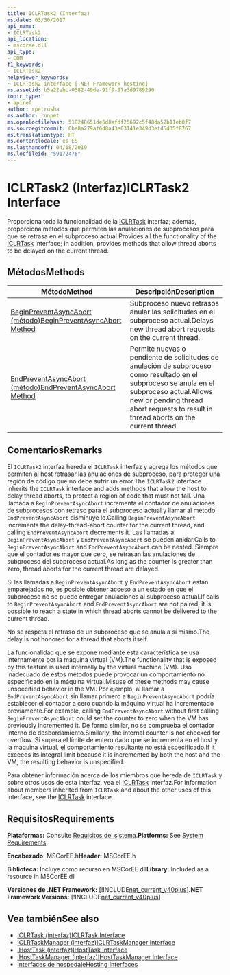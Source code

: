 ```yaml
---
title: ICLRTask2 (Interfaz)
ms.date: 03/30/2017
api_name:
- ICLRTask2
api_location:
- mscoree.dll
api_type:
- COM
f1_keywords:
- ICLRTask2
helpviewer_keywords:
- ICLRTask2 interface [.NET Framework hosting]
ms.assetid: b5a22ebc-0582-49de-91f9-97a3d9789290
topic_type:
- apiref
author: rpetrusha
ms.author: ronpet
ms.openlocfilehash: 518248651de6d8afdf25692c5f48da52b11eb0f7
ms.sourcegitcommit: 0be8a279af6d8a43e03141e349d3efd5d35f8767
ms.translationtype: HT
ms.contentlocale: es-ES
ms.lasthandoff: 04/18/2019
ms.locfileid: "59172476"
---
```

# <a name="iclrtask2-interface"></a><span data-ttu-id="4e7a9-102">ICLRTask2 (Interfaz)</span><span class="sxs-lookup"><span data-stu-id="4e7a9-102">ICLRTask2 Interface</span></span>
<span data-ttu-id="4e7a9-103">Proporciona toda la funcionalidad de la [ICLRTask](../../../../docs/framework/unmanaged-api/hosting/iclrtask-interface.md) interfaz; además, proporciona métodos que permiten las anulaciones de subprocesos para que se retrasa en el subproceso actual.</span><span class="sxs-lookup"><span data-stu-id="4e7a9-103">Provides all the functionality of the [ICLRTask](../../../../docs/framework/unmanaged-api/hosting/iclrtask-interface.md) interface; in addition, provides methods that allow thread aborts to be delayed on the current thread.</span></span>  
  
## <a name="methods"></a><span data-ttu-id="4e7a9-104">Métodos</span><span class="sxs-lookup"><span data-stu-id="4e7a9-104">Methods</span></span>  
  
|<span data-ttu-id="4e7a9-105">Método</span><span class="sxs-lookup"><span data-stu-id="4e7a9-105">Method</span></span>|<span data-ttu-id="4e7a9-106">Descripción</span><span class="sxs-lookup"><span data-stu-id="4e7a9-106">Description</span></span>|  
|------------|-----------------|  
|[<span data-ttu-id="4e7a9-107">BeginPreventAsyncAbort (método)</span><span class="sxs-lookup"><span data-stu-id="4e7a9-107">BeginPreventAsyncAbort Method</span></span>](../../../../docs/framework/unmanaged-api/hosting/iclrtask2-beginpreventasyncabort-method.md)|<span data-ttu-id="4e7a9-108">Subproceso nuevo retrasos anular las solicitudes en el subproceso actual.</span><span class="sxs-lookup"><span data-stu-id="4e7a9-108">Delays new thread abort requests on the current thread.</span></span>|  
|[<span data-ttu-id="4e7a9-109">EndPreventAsyncAbort (método)</span><span class="sxs-lookup"><span data-stu-id="4e7a9-109">EndPreventAsyncAbort Method</span></span>](../../../../docs/framework/unmanaged-api/hosting/iclrtask2-endpreventasyncabort-method.md)|<span data-ttu-id="4e7a9-110">Permite nuevas o pendiente de solicitudes de anulación de subproceso como resultado en el subproceso se anula en el subproceso actual.</span><span class="sxs-lookup"><span data-stu-id="4e7a9-110">Allows new or pending thread abort requests to result in thread aborts on the current thread.</span></span>|  
  
## <a name="remarks"></a><span data-ttu-id="4e7a9-111">Comentarios</span><span class="sxs-lookup"><span data-stu-id="4e7a9-111">Remarks</span></span>  
 <span data-ttu-id="4e7a9-112">El `ICLRTask2` interfaz hereda el `ICLRTask` interfaz y agrega los métodos que permiten al host retrasar las anulaciones de subproceso, para proteger una región de código que no debe sufrir un error.</span><span class="sxs-lookup"><span data-stu-id="4e7a9-112">The `ICLRTask2` interface inherits the `ICLRTask` interface and adds methods that allow the host to delay thread aborts, to protect a region of code that must not fail.</span></span> <span data-ttu-id="4e7a9-113">Una llamada a `BeginPreventAsyncAbort` incrementa el contador de anulaciones de subprocesos con retraso para el subproceso actual y llamar al método `EndPreventAsyncAbort` disminuye lo.</span><span class="sxs-lookup"><span data-stu-id="4e7a9-113">Calling `BeginPreventAsyncAbort` increments the delay-thread-abort counter for the current thread, and calling `EndPreventAsyncAbort` decrements it.</span></span> <span data-ttu-id="4e7a9-114">Las llamadas a `BeginPreventAsyncAbort` y `EndPreventAsyncAbort` se pueden anidar.</span><span class="sxs-lookup"><span data-stu-id="4e7a9-114">Calls to `BeginPreventAsyncAbort` and `EndPreventAsyncAbort` can be nested.</span></span> <span data-ttu-id="4e7a9-115">Siempre que el contador es mayor que cero, se retrasan las anulaciones de subproceso del subproceso actual.</span><span class="sxs-lookup"><span data-stu-id="4e7a9-115">As long as the counter is greater than zero, thread aborts for the current thread are delayed.</span></span>  
  
 <span data-ttu-id="4e7a9-116">Si las llamadas a `BeginPreventAsyncAbort` y `EndPreventAsyncAbort` están emparejados no, es posible obtener acceso a un estado en que el subproceso no se puede entregar anulaciones al subproceso actual.</span><span class="sxs-lookup"><span data-stu-id="4e7a9-116">If calls to `BeginPreventAsyncAbort` and `EndPreventAsyncAbort` are not paired, it is possible to reach a state in which thread aborts cannot be delivered to the current thread.</span></span>  
  
 <span data-ttu-id="4e7a9-117">No se respeta el retraso de un subproceso que se anula a sí mismo.</span><span class="sxs-lookup"><span data-stu-id="4e7a9-117">The delay is not honored for a thread that aborts itself.</span></span>  
  
 <span data-ttu-id="4e7a9-118">La funcionalidad que se expone mediante esta característica se usa internamente por la máquina virtual (VM).</span><span class="sxs-lookup"><span data-stu-id="4e7a9-118">The functionality that is exposed by this feature is used internally by the virtual machine (VM).</span></span> <span data-ttu-id="4e7a9-119">Uso inadecuado de estos métodos puede provocar un comportamiento no especificado en la máquina virtual.</span><span class="sxs-lookup"><span data-stu-id="4e7a9-119">Misuse of these methods may cause unspecified behavior in the VM.</span></span> <span data-ttu-id="4e7a9-120">Por ejemplo, al llamar a `EndPreventAsyncAbort` sin llamar primero a `BeginPreventAsyncAbort` podría establecer el contador a cero cuando la máquina virtual ha incrementado previamente.</span><span class="sxs-lookup"><span data-stu-id="4e7a9-120">For example, calling `EndPreventAsyncAbort` without first calling `BeginPreventAsyncAbort` could set the counter to zero when the VM has previously incremented it.</span></span> <span data-ttu-id="4e7a9-121">De forma similar, no se comprueba el contador interno de desbordamiento.</span><span class="sxs-lookup"><span data-stu-id="4e7a9-121">Similarly, the internal counter is not checked for overflow.</span></span> <span data-ttu-id="4e7a9-122">Si supera el límite de entero dado que se incrementa en el host y la máquina virtual, el comportamiento resultante no está especificado.</span><span class="sxs-lookup"><span data-stu-id="4e7a9-122">If it exceeds its integral limit because it is incremented by both the host and the VM, the resulting behavior is unspecified.</span></span>  
  
 <span data-ttu-id="4e7a9-123">Para obtener información acerca de los miembros que hereda de `ICLRTask` y sobre otros usos de esta interfaz, vea el [ICLRTask](../../../../docs/framework/unmanaged-api/hosting/iclrtask-interface.md) interfaz.</span><span class="sxs-lookup"><span data-stu-id="4e7a9-123">For information about members inherited from `ICLRTask` and about the other uses of this interface, see the [ICLRTask](../../../../docs/framework/unmanaged-api/hosting/iclrtask-interface.md) interface.</span></span>  
  
## <a name="requirements"></a><span data-ttu-id="4e7a9-124">Requisitos</span><span class="sxs-lookup"><span data-stu-id="4e7a9-124">Requirements</span></span>  
 <span data-ttu-id="4e7a9-125">**Plataformas:** Consulte [Requisitos del sistema](../../../../docs/framework/get-started/system-requirements.md).</span><span class="sxs-lookup"><span data-stu-id="4e7a9-125">**Platforms:** See [System Requirements](../../../../docs/framework/get-started/system-requirements.md).</span></span>  
  
 <span data-ttu-id="4e7a9-126">**Encabezado**: MSCorEE.h</span><span class="sxs-lookup"><span data-stu-id="4e7a9-126">**Header:** MSCorEE.h</span></span>  
  
 <span data-ttu-id="4e7a9-127">**Biblioteca:** Incluye como recurso en MSCorEE.dll</span><span class="sxs-lookup"><span data-stu-id="4e7a9-127">**Library:** Included as a resource in MSCorEE.dll</span></span>  
  
 <span data-ttu-id="4e7a9-128">**Versiones de .NET Framework:** [!INCLUDE[net_current_v40plus](../../../../includes/net-current-v40plus-md.md)]</span><span class="sxs-lookup"><span data-stu-id="4e7a9-128">**.NET Framework Versions:** [!INCLUDE[net_current_v40plus](../../../../includes/net-current-v40plus-md.md)]</span></span>  
  
## <a name="see-also"></a><span data-ttu-id="4e7a9-129">Vea también</span><span class="sxs-lookup"><span data-stu-id="4e7a9-129">See also</span></span>

- [<span data-ttu-id="4e7a9-130">ICLRTask (interfaz)</span><span class="sxs-lookup"><span data-stu-id="4e7a9-130">ICLRTask Interface</span></span>](../../../../docs/framework/unmanaged-api/hosting/iclrtask-interface.md)
- [<span data-ttu-id="4e7a9-131">ICLRTaskManager (interfaz)</span><span class="sxs-lookup"><span data-stu-id="4e7a9-131">ICLRTaskManager Interface</span></span>](../../../../docs/framework/unmanaged-api/hosting/iclrtaskmanager-interface.md)
- [<span data-ttu-id="4e7a9-132">IHostTask (interfaz)</span><span class="sxs-lookup"><span data-stu-id="4e7a9-132">IHostTask Interface</span></span>](../../../../docs/framework/unmanaged-api/hosting/ihosttask-interface.md)
- [<span data-ttu-id="4e7a9-133">IHostTaskManager (interfaz)</span><span class="sxs-lookup"><span data-stu-id="4e7a9-133">IHostTaskManager Interface</span></span>](../../../../docs/framework/unmanaged-api/hosting/ihosttaskmanager-interface.md)
- [<span data-ttu-id="4e7a9-134">Interfaces de hospedaje</span><span class="sxs-lookup"><span data-stu-id="4e7a9-134">Hosting Interfaces</span></span>](../../../../docs/framework/unmanaged-api/hosting/hosting-interfaces.md)
